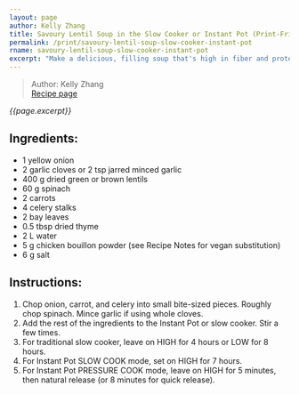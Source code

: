 ```yaml
---
layout: page
author: Kelly Zhang
title: Savoury Lentil Soup in the Slow Cooker or Instant Pot (Print-Friendly)
permalink: /print/savoury-lentil-soup-slow-cooker-instant-pot
rname: savoury-lentil-soup-slow-cooker-instant-pot
excerpt: "Make a delicious, filling soup that's high in fiber and protein. It's perfect for meal prep, and I always stock a portion or two in the freezer. Both the vegan and omni versions are delicious."
---
```


> Author: Kelly Zhang  
> [Recipe page](https://kellyzhang.me/food/recipe/{{page.rname}})

*{{page.excerpt}}*

## Ingredients:

* 1 yellow onion
* 2 garlic cloves or 2 tsp jarred minced garlic
* 400 g dried green or brown lentils
* 60 g spinach
* 2 carrots
* 4 celery stalks
* 2 bay leaves
* 0.5 tbsp dried thyme
* 2 L water
* 5 g chicken bouillon powder (see Recipe Notes for vegan substitution)
* 6 g salt

## Instructions:

1. Chop onion, carrot, and celery into small bite-sized pieces. Roughly chop spinach. Mince garlic if using whole cloves.
1. Add the rest of the ingredients to the Instant Pot or slow cooker. Stir a few times.
1. For traditional slow cooker, leave on HIGH for 4 hours or LOW for 8 hours.
1. For Instant Pot SLOW COOK mode, set on HIGH for 7 hours.
1. For Instant Pot PRESSURE COOK mode, leave on HIGH for 5 minutes, then natural release (or 8 minutes for quick release).
